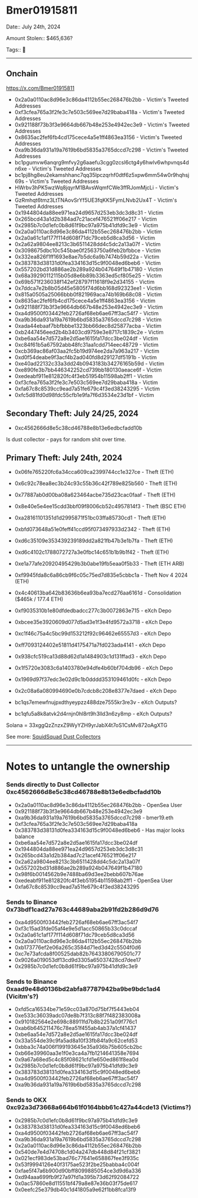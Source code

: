 # Bmer01915811

Date:: July 24th, 2024

Amount Stolen:: $465,636?

Tags:: 🔑


---


## Onchain

https://x.com/Bmer01915811

- 0x2a0a0110ac8d96e3c86da4112b55ec268476b2bb - Victim's Tweeted Addresses
- 0xf3cfea765a3f2fe3c7e503c569ee7d29baba418a - Victim's Tweeted Addresses
- 0x921188f73b3f3e9664db667b48e253e4942ec3e9 - Victim's Tweeted Addresses
- 0x8635ac2fef6fb4cd175cece4a5e1ff4863ea3156 - Victim's Tweeted Addresses
- 0xa9b36da931a19a7619b6bd5835a3765dccd7c298 - Victim's Tweeted Addresses
- bc1pgumvw6anqrg9mfvy2g6aaefu3cgg0zcsl6ctg4y6hwlv6whpvnqs4dn6xe - Victim's Tweeted Addresses
- bc1pj8hg8eu2ekamshhanc7qq35lpczqrhf0dtf6z5xpw6mm54w0r9hqhsj69s - Victim's Tweeted Addresses
- HWrbv3hPK5wzWq8jqyrM1BAvsWqmfCWe3ffRJomMjcLi - Victim's Tweeted Addresses
- GzRmhqt6tmz3LtTNAovSrYf5UE3fqKK5FymLNvb2Ux4T - Victim's Tweeted Addresses
- 0x1944804da88ee971ea24d9657d253eb3dc3d8c31 - Victim
- 0x265bcd43a1d2b384ad7c21acef476521ff06e217 - Victim
- 0x2985b7c0d1efc0b8d61f9bc97a975b41dfd9c3e9 - Victim
- 0x2a0a0110ac8d96e3c86da4112b55ec268476b2bb - Victim
- 0x2a0a61c1af177f114d608f71dc79ceb5d8ca3d56 - Victim
- 0x2a62a9804ee8213c3b6511428dd4c5dc2a13a07f - Victim
- 0x3098675dbc10c545bae0f2563750a6feb2bfbbce - Victim
- 0x332ea826f1ff1693e8ae7b5dc6a9b7474b59d22a - Victim
- 0x383783d38131d0fea334163d15c9f0048ed6beb6 - Victim
- 0x557202bd31d886ae2b289a924b047649f1b47180 - Victim
- 0x68a39290112115b05d8e6b89b3363ed5cf805e25 - Victim
- 0x69b571f236038f142ef28797f11618f9e2d34155 - Victim
- 0x7ddca7e2b8b05d45e5805f74d6bb168d92323ee1 - Victim
- 0x815a0505a25066bbb0f821969aca74b169b68c08 - Victim
- 0x8635ac2fef6fb4cd175cece4a5e1ff4863ea3156 - Victim
- 0x921188f73b3f3e9664db667b48e253e4942ec3e9 - Victim
- 0xa4d9500f03442feb2726af68eb6ae67ff3ac54f7 - Victim
- 0xa9b36da931a19a7619b6bd5835a3765dccd7c298 - Victim
- 0xada44ebaaf7bbfbbbe1323bb66dec8d25877acba - Victim
- 0xb2447456eed2b4b3403cd9759e3e8717c1839c2e - Victim
- 0xbe6aa54e7d572a8e2d5ae1615fa17dcc3be024df - Victim
- 0xc84f61b5a67592abb48fc31aa1cdd714eec48729 - Victim
- 0xcb369ac86af03aa2fc5b19d974ee2da7a963a217 - Victim
- 0xd0f54deabe9f3acf4b2ad040fd8d29127df5191b - Victim
- 0xe40ad22132c33a3dd24b0943183b34276165b59d - Victim
- 0xe890fe3b7bb446342252cd739bb180130aeace6f - Victim
- 0xedeabf911e812820fc4f3eb51954b11598ab2ff1 - Victim
- 0xf3cfea765a3f2fe3c7e503c569ee7d29baba418a - Victim
- 0xfa67c8c8539cc9ead7a51fe679c4f3ed38243295 - Victim
- 0xfc5d81fd0d98fdc55cfb1e9fa7f6d3534e23d1bf - Victim


## Secondary Theft: July 24/25, 2024 

- 0xc4562666d8e5c38cd46788e8b13e6edbcfadd10b

Is dust collector - pays for random shit over time.



## Primary Theft: July 24th, 2024

- 0x06fe765220fc6a34cca609ca2399744cc1e327ce - Theft (ETH)
- 0x6c92c78ea8ec3b24c93c55b36c42f789e825b560 - Theft (ETH)
- 0x77887ab0d00ba08a623464acbe735d23cac0faaf - Theft (ETH)
- 0x8e40e5e4ee15cdd3bbf09f8006cb52c4957814f3 - Theft (BSC ETH)
- 0xa28161101351d1d2995871f51bc03ffa85730cd1 - Theft (ETH)
- 0xbfd073648a51e0feff41ccd95f073497933d2342 - Theft (ETH)
- 0xd6c35109e353439239189dd2a821fb47b3e1b7fa - Theft (ETH)
- 0xd6c4102c1788072727a3e0fbc14c651b1b9b1f42 - Theft (ETH)
- 0xe1a77afe20920495429b3b0abe19fb5eaa0f5b33 - Theft (ETH ARB)
- 0xf9945fda8c6a86cb9f6c05c75ed7d835e5cbbc1a - Theft Nov 4 2024 (ETH) 

- 0x4c40613ba642b83636b6ea93ba7ecd276aa6161d - Consolidation ($465k / 177.4 ETH)

- 0xf9035310b1e80dfdedbadcc277c3b0072863e715 - eXch Depo
- 0xbcee35e3920609d077d5ad3e1f3e4fd9572a3718 - eXch Depo
- 0xc1f46c75a4c5bc99d153212f92c96462e65557d3 - eXch Depo
- 0xff7093124402e51811d4175471a7fd023ada4141 - eXch Depo
- 0x938cfc519ca13d88d62d1a1484903c1d131ffad3 - eXch Depo
- 0x1f5720e3083c6a1403780e94dfe4b60bf704db96 - eXch Depo
- 0x1969d97f37edc3e02d9c1b0dddd353109461d0fc - eXch Depo
- 0x2c08a6a080994690e0b7cdcb8c208e8377e7daed - eXch Depo


- bc1qs7emewfnujpxdthyeypzz488dze7555kr3re3v - eXch Outputs?
- bc1qfu5a8k8atvk2d4rnjn0hl8rt9h3lld3n6zy8mp - eXch Outputs?



Solana = 33xggQzZnzxZ9WyYZH9yrJabX4t7oS1CsMv872oAgXTG

See more: [SquidSquad Dust Collectors](./sqsq-dust-collector.md)

--- 

# Notes to untangle the ownership

### Sends directly to Dust Collector 0xc4562666d8e5c38cd46788e8b13e6edbcfadd10b

- 0x2a0a0110ac8d96e3c86da4112b55ec268476b2bb - OpenSea User
- 0x921188f73b3f3e9664db667b48e253e4942ec3e9
- 0xa9b36da931a19a7619b6bd5835a3765dccd7c298 - bmer19.eth
- 0xf3cfea765a3f2fe3c7e503c569ee7d29baba418a
- 0x383783d38131d0fea334163d15c9f0048ed6beb6 - Has major looks balance
- 0xbe6aa54e7d572a8e2d5ae1615fa17dcc3be024df
- 0x1944804da88ee971ea24d9657d253eb3dc3d8c31
- 0x265bcd43a1d2b384ad7c21acef476521ff06e217
- 0x2a62a9804ee8213c3b6511428dd4c5dc2a13a07f
- 0x557202bd31d886ae2b289a924b047649f1b47180
- 0x98f6b0014562b9e7488ba69d3ee2bebb607b76ae
- 0xedeabf911e812820fc4f3eb51954b11598ab2ff1 - OpenSea User
- 0xfa67c8c8539cc9ead7a51fe679c4f3ed38243295

### Sends to Binance 0x73bdf1cad27a763c44689aba2b91fd2b286d9d76  
- 0xa4d9500f03442feb2726af68eb6ae67ff3ac54f7
- 0xf3c15ad3fde05af4e9e5d1acc50865b33c0dccaf
- 0x2a0a61c1af177f114d608f71dc79ceb5d8ca3d56
- 0x2a0a0110ac8d96e3c86da4112b55ec268476b2bb
- 0xb173776ef2e06a265c3584d71ed3d42c5504f0d6
- 0xc7e73afcda8f00525dab82b76433806790501c77
- 0x9026a019053df13cd9d3305a65037428cd7dee17
- 0x2985b7c0d1efc0b8d61f9bc97a975b41dfd9c3e9

### Sends to Binance 0xaad9e48d0136bd2abfa87787942ba9be9bdc1ad4 (Vicitm's?)
- 0xfd5ca16534be71e59cc03a870d75bf7f5443eb04
- 0xe533c36039adc07de8b7f313c88f7f482383008a
- 0x910182564e2e698c88911fd7b8b2251a09f776c1
- 0xab6b645211476c78ea51f455ab4ab37a1cf41437
- 0xbe6aa54e7d572a8e2d5ae1615fa17dcc3be024df
- 0x33a554de39c9fa5ad8a10f33fb84fa9c62cefd53
- 0xbba3c74a006f199193645e35a936b75b605cb2bc
- 0xb66e39960aa3e1f0e3ca4a7fb1214641358e7694
- 0x9a67a68ed5c4c85f08621cfd1e650ed861f8ea0d
- 0x2985b7c0d1efc0b8d61f9bc97a975b41dfd9c3e9
- 0x383783d38131d0fea334163d15c9f0048ed6beb6
- 0xa4d9500f03442feb2726af68eb6ae67ff3ac54f7
- 0xa9b36da931a19a7619b6bd5835a3765dccd7c298

### Sends to OKX 0xc92a3d73668a664b61f0164bbb61c427a44cde13 (Victims?)
- 0x2985b7c0d1efc0b8d61f9bc97a975b41dfd9c3e9
- 0x383783d38131d0fea334163d15c9f0048ed6beb6
- 0xa4d9500f03442feb2726af68eb6ae67ff3ac54f7
- 0xa9b36da931a19a7619b6bd5835a3765dccd7c298
- 0x2a0a0110ac8d96e3c86da4112b55ec268476b2bb
- 0x540de7e4d74708c1d04a247db448d84f21cf3821
- 0x021ecf983de53bad76c77641e658867fee3f935c
- 0x53f9994126e40f3175ae523f2be25babba4c004f
- 0xfae5f47a6b900d90bff8099885054ce3d9d6a336
- 0xd94aaa699fb9f27a97fd1a395b73d62f92084722
- 0x0ac57860e8d11551bf479a8e87e36b03f75de617
- 0x0eefc25e379db40c1d41805a9e62f1bb8fca13f9
